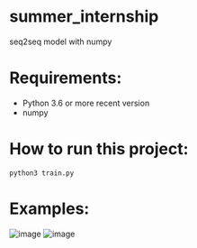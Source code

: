 # summer_internship

seq2seq model with numpy

# Requirements:
* Python 3.6 or more recent version
* numpy

# How to run this project:
```
python3 train.py
```

# Examples:
![image](https://user-images.githubusercontent.com/37026135/58043314-87093c00-7b45-11e9-89d0-cfa15aae695c.png)
![image](https://user-images.githubusercontent.com/37026135/58043397-bf107f00-7b45-11e9-9d0e-813f90084407.png)
